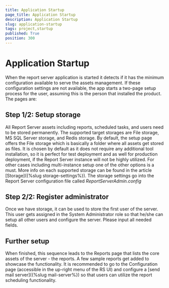 ```yaml
---
title: Application Startup
page_title: Application Startup
description: Application Startup
slug: application-startup
tags: project,startup
published: True
position: 300
---
```


# Application Startup
When the report server application is started it detects if it has the minimum configuration available to serve the assets management. If these configuration settings are not available, the app starts a two-page setup process for the user, assuming this is the person that installed the product. The pages are:

## Step 1/2: Setup storage
All Report Server assets including reports, scheduled tasks, and users need to be stored permanently. The supported target storages are File storage, MS SQL Server storage, and Redis storage. By default, the setup page offers the File storage which is basically a folder where all assets get stored as files. It is chosen by default as it does not require any additional tool installation, so it is perfect for test deployment and as well for production deployment, if the Report Server instance will not be highly utilized. For other cases including multi-instance setup one of the other options is a must. More info on each supported storage can be found in the article [Storage]({%slug storage-settings%}). The storage settings go into the Report Server configuration file called *ReportServerAdmin.config*

## Step 2/2: Register administrator
Once we have storage, it can be used to store the first user of the server. This user gets assigned in the System Administrator role so that he/she can setup all other users and configure the server. Please input all needed fields.

## Further setup
When finished, this sequence leads to the Reports page that lists the core assets of the server - the reports. A few sample reports get added to showcase the functionality. It is recommended to go to the Configuration page (accessible in the up-right menu of the RS UI) and configure a [send mail server]({%slug mail-server%}) so that users can utilize the report scheduling functionality.
